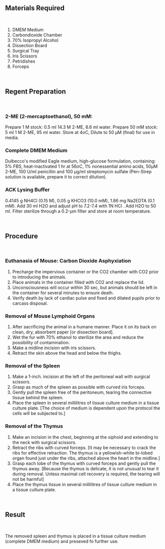 ## Materials Required

&nbsp;

1. DMEM Medium
2. Carbondioxide Chamber
3. 70% Isopropyl Alcohol
4. Dissection Board
5. Surgical Tray
6. Iris Scissors
7. Petridishes
8. Forceps

&nbsp;

 

## Regent Preparation
 

&nbsp;


### 2-ME (2-mercaptoethanol), 50 mM:
Prepare 1 M stock: 0.5 ml 14.3 M 2-ME, 6.6 ml water.
Prepare 50 mM stock: 5 ml 1 M 2-ME, 95 ml water.
Store at 4oC, Dilute to 50 μM (final) for use in media.

 

### Complete DMEM Medium
 Dulbecco's modified Eagle medium, high-glucose formulation, containing: 5% FBS, heat-inactivated 1 hr at 56oC, 1% nonessential amino acids, 50μM 2-ME, 100 U/ml penicillin and 100 μg/ml streptomycin sulfate (Pen-Strep solution is available, prepare it to correct dilution).

 

### ACK Lysing Buffer
 0.4145 g NH4Cl (0.15 M), 0.05 g KHCO3 (10.0 mM), 1.86 mg Na2EDTA (0.1 mM). Add 30 ml H2O and adjust pH to 7.2-7.4 with 1N HCl . Add H2O to 50 ml. Filter sterilize through a 0.2-μm filter and store at room temperature.

 
&nbsp;



## Procedure
 

&nbsp;


### Euthanasia of Mouse: Carbon Dioxide Asphyxiation
 

1. Precharge the impervious container or the CO2 chamber with CO2 prior to introducing the animals.
2. Place animals in the container filled with CO2 and replace the lid.
3. Unconsciousness will occur within 30 sec, but animals should be left in the container for several minutes to ensure death.
4. Verify death by lack of cardiac pulse and fixed and dilated pupils prior to carcass disposal.
 

### Removal of Mouse Lymphoid Organs
 

1. After sacrificing the animal in a humane manner. Place it on its back on clean, dry, absorbent paper [or dissection board].
2. Wet the fur with 70% ethanol to sterilize the area and reduce the possibility of contamination.
3. Make a midline incision with iris scissors.
4. Retract the skin above the head and below the thighs.
 

### Removal of the Spleen
 

1. Make a 1-inch. incision at the left of the peritoneal wall with surgical scissors.
2. Grasp as much of the spleen as possible with curved iris forceps.
3. Gently pull the spleen free of the peritoneum, tearing the connective tissue behind the spleen.
4. Place the spleen in several millilitres of tissue culture medium in a tissue culture plate. [The choice of medium is dependent upon the protocol the cells will be subjected to.]
 

### Removal of the Thymus
 

1. Make an incision in the chest, beginning at the xiphoid and extending to the neck with surgical scissors.
2. Retract the ribs with curved forceps. [It may be necessary to crack the ribs for effective retraction. The thymus is a yellowish-white bi-lobed organ found just under the ribs, attached above the heart in the midline.]
3. Grasp each lobe of the thymus with curved forceps and gently pull the thymus away. [Because the thymus is delicate, it is not unusual to tear it during removal. Unless maximal cell recovery is required, the tearing will not be harmful]
4. Place the thymus tissue in several millilitres of tissue culture medium in a tissue culture plate.

&nbsp;

 

## Result

&nbsp;


The removed spleen and thymus is placed in a tissue culture medium (complete DMEM medium) and preseved fo further use.
